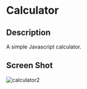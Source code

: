 # Calculator

## Description
A simple Javascript calculator.


## Screen Shot
![calculator2](https://user-images.githubusercontent.com/102045473/217814515-f81be712-6b62-4e76-ba9e-29de7d3bca17.png)
